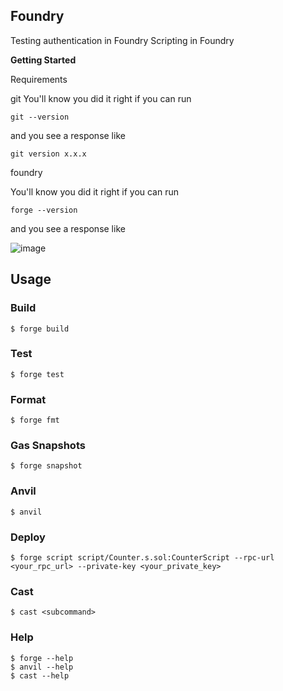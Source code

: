 ## Foundry 

Testing authentication in Foundry
Scripting in Foundry

**Getting Started**

Requirements

git You'll know you did it right if you can run

```shell
git --version
```

and you see a response like

```shell
git version x.x.x
```

foundry

You'll know you did it right if you can run

```shell
forge --version

```
and you see a response like

![image](https://github.com/DCVglobalnetwork/Foundry-Authentication/assets/105791829/5a218539-70e7-457f-b425-29f704f48448)




## Usage

### Build

```shell
$ forge build
```

### Test

```shell
$ forge test
```

### Format

```shell
$ forge fmt
```

### Gas Snapshots

```shell
$ forge snapshot
```

### Anvil

```shell
$ anvil
```

### Deploy

```shell
$ forge script script/Counter.s.sol:CounterScript --rpc-url <your_rpc_url> --private-key <your_private_key>
```

### Cast

```shell
$ cast <subcommand>
```

### Help

```shell
$ forge --help
$ anvil --help
$ cast --help
```
